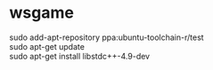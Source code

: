 # wsgame

sudo add-apt-repository ppa:ubuntu-toolchain-r/test  
sudo apt-get update  
sudo apt-get install libstdc++-4.9-dev  
